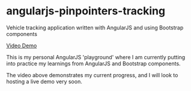 # angularjs-pinpointers-tracking
Vehicle tracking application written with AngularJS and using Bootstrap components

[Video Demo](http://screencast-o-matic.com/watch/cof0offV6O)

This is my personal AngularJS 'playground' where I am currently putting into practice my learnings from AngularJS and Bootstrap components.

The video above demonstrates my current progress, and I will look to hosting a live demo very soon.
